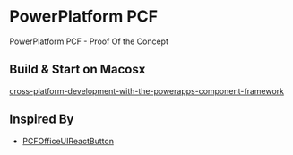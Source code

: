 # PowerPlatform PCF

PowerPlatform PCF - Proof Of the Concept

##  Build & Start on Macosx
[cross-platform-development-with-the-powerapps-component-framework](https://blog.yannickreekmans.be/cross-platform-development-with-the-powerapps-component-framework/)

## Inspired By

* [PCFOfficeUIReactButton](https://github.com/Ramakrishnan24689/PCFOfficeUIReactButton*)

